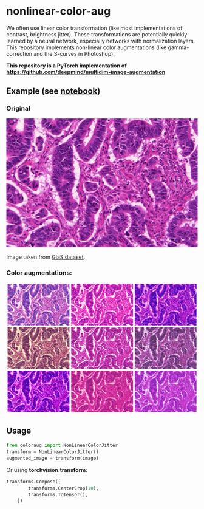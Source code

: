 # nonlinear-color-aug
We often use linear color transformation (like most implementations of contrast, brightness jitter). These transformations are potentially quickly learned by a neural network, especially networks with normalization layers. This repository implements non-linear color augmentations (like gamma-correction and the S-curves in Photoshop).

**This repository is a PyTorch implementation of https://github.com/deepmind/multidim-image-augmentation**

## Example (see [notebook](Demo.ipynb))

### Original
![Example image](glands.png)

Image taken from [GlaS dataset](https://warwick.ac.uk/fac/sci/dcs/research/tia/glascontest/).

### Color augmentations:

![Example patches of the test set](augmented.png)

## Usage

```python
from coloraug import NonLinearColorJitter
transform = NonLinearColorJitter()
augmented_image = transform(image)
```

Or using **torchvision.transform**:
```python
transforms.Compose([
        transforms.CenterCrop(10),
        transforms.ToTensor(),
    ])
```
